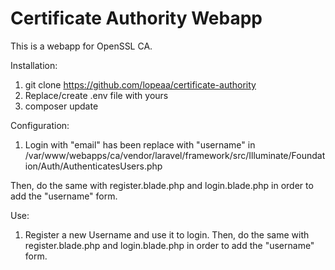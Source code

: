 # Certificate Authority Webapp
This is a webapp for OpenSSL CA.

Installation:
1. git clone https://github.com/lopeaa/certificate-authority
2. Replace/create .env file with yours
3. composer update

Configuration:
1. Login with "email" has been replace with "username" in /var/www/webapps/ca/vendor/laravel/framework/src/Illuminate/Foundation/Auth/AuthenticatesUsers.php

Then, do the same with register.blade.php and login.blade.php in order to add the "username" form.

Use:
1. Register a new Username and use it to login. Then, do the same with register.blade.php and login.blade.php in order to add the "username" form.
